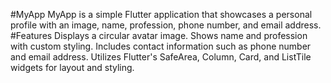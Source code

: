 #MyApp
MyApp is a simple Flutter application that showcases a personal profile with an image, name, profession, phone number, and email address.
#Features
Displays a circular avatar image.
Shows name and profession with custom styling.
Includes contact information such as phone number and email address.
Utilizes Flutter's SafeArea, Column, Card, and ListTile widgets for layout and styling.
